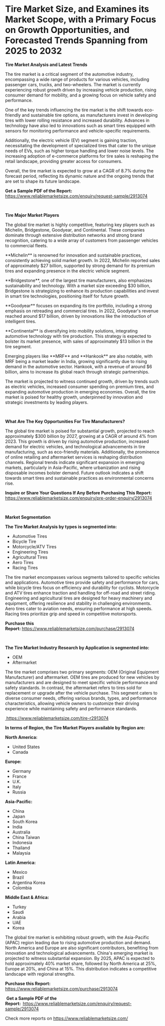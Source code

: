 <p><h1>Tire Market Size, and Examines its Market Scope, with a Primary Focus on Growth Opportunities, and Forecasted Trends Spanning from 2025 to 2032</h1></p><p><strong>Tire Market Analysis and Latest Trends</strong></p>
<p><p>The tire market is a critical segment of the automotive industry, encompassing a wide range of products for various vehicles, including passenger cars, trucks, and two-wheelers. The market is currently experiencing robust growth driven by increasing vehicle production, rising consumer demand for mobility, and a growing focus on vehicle safety and performance. </p><p>One of the key trends influencing the tire market is the shift towards eco-friendly and sustainable tire options, as manufacturers invest in developing tires with lower rolling resistance and increased durability. Advances in technology have also led to innovations such as smart tires equipped with sensors for monitoring performance and vehicle-specific requirements. </p><p>Additionally, the electric vehicle (EV) segment is gaining traction, necessitating the development of specialized tires that cater to the unique needs of EVs, such as higher torque handling and lower noise levels. The increasing adoption of e-commerce platforms for tire sales is reshaping the retail landscape, providing greater access for consumers. </p><p>Overall, the tire market is expected to grow at a CAGR of 8.7% during the forecast period, reflecting its dynamic nature and the ongoing trends that are set to shape its future landscape.</p></p>
<p><strong>Get a Sample PDF of the Report:&nbsp;</strong> <a href="https://www.reliablemarketsize.com/enquiry/request-sample/2913074?utm_campaign=3185&utm_medium=2&utm_source=Github&utm_content=ia&utm_term=12032025&utm_id=tire">https://www.reliablemarketsize.com/enquiry/request-sample/2913074</a></p>
<p>&nbsp;</p>
<p><strong>Tire Major Market Players</strong></p>
<p><p>The global tire market is highly competitive, featuring key players such as Michelin, Bridgestone, Goodyear, and Continental. These companies dominate through extensive distribution networks and strong brand recognition, catering to a wide array of customers from passenger vehicles to commercial fleets.</p><p>**Michelin** is renowned for innovation and sustainable practices, consistently achieving solid market growth. In 2022, Michelin reported sales of approximately $27 billion, supported by strong demand for its premium tires and expanding presence in the electric vehicle segment.</p><p>**Bridgestone**, one of the largest tire manufacturers, also emphasizes sustainability and technology. With a market size exceeding $30 billion, Bridgestone is strategizing to enhance its production capabilities and invest in smart tire technologies, positioning itself for future growth.</p><p>**Goodyear** focuses on expanding its tire portfolio, including a strong emphasis on retreading and commercial tires. In 2022, Goodyear's revenue reached around $17 billion, driven by innovations like the introduction of intelligent tires.</p><p>**Continental** is diversifying into mobility solutions, integrating automotive technology with tire production. This strategy is expected to bolster its market presence, with sales of approximately $13 billion in the tire segment.</p><p>Emerging players like **MRF** and **Hankook** are also notable, with MRF being a market leader in India, growing significantly due to rising demand in the automotive sector. Hankook, with a revenue of around $6 billion, aims to increase its global reach through strategic partnerships.</p><p>The market is projected to witness continued growth, driven by trends such as electric vehicles, increased consumer spending on premium tires, and expanding automotive production in emerging economies. Overall, the tire market is poised for healthy growth, underpinned by innovation and strategic investments by leading players.</p></p>
<p>&nbsp;</p>
<p><strong>What Are The Key Opportunities For Tire Manufacturers?</strong></p>
<p><p>The global tire market is poised for substantial growth, projected to reach approximately $300 billion by 2027, growing at a CAGR of around 4% from 2023. This growth is driven by rising automotive production, increased demand for electric vehicles, and technological advancements in tire manufacturing, such as eco-friendly materials. Additionally, the prominence of online retailing and aftermarket services is reshaping distribution channels. Regional trends indicate significant expansion in emerging markets, particularly in Asia-Pacific, where urbanization and rising disposable incomes bolster demand. Future outlook indicates a shift towards smart tires and sustainable practices as environmental concerns rise.</p></p>
<p><strong>Inquire or Share Your Questions If Any Before Purchasing This Report:</strong> <a href="https://www.reliablemarketsize.com/enquiry/pre-order-enquiry/2913074?utm_campaign=3185&utm_medium=2&utm_source=Github&utm_content=ia&utm_term=12032025&utm_id=tire">https://www.reliablemarketsize.com/enquiry/pre-order-enquiry/2913074</a></p>
<p>&nbsp;</p>
<p><strong>Market Segmentation</strong></p>
<p><strong>The Tire Market Analysis by types is segmented into:</strong></p>
<p><ul><li>Automotive Tires</li><li>Bicycle Tire</li><li>Motorcycle/ATV Tires</li><li>Engineering Tires</li><li>Agricultural Tires</li><li>Aero Tires</li><li>Racing Tires</li></ul></p>
<p><p>The tire market encompasses various segments tailored to specific vehicles and applications. Automotive tires provide safety and performance for cars, while bicycle tires focus on efficiency and durability for cyclists. Motorcycle and ATV tires enhance traction and handling for off-road and street riding. Engineering and agricultural tires are designed for heavy machinery and equipment, offering resilience and stability in challenging environments. Aero tires cater to aviation needs, ensuring performance at high speeds. Racing tires prioritize grip and speed in competitive motorsports.</p></p>
<p><strong>Purchase this Report:&nbsp;</strong><a href="https://www.reliablemarketsize.com/purchase/2913074?utm_campaign=3185&utm_medium=2&utm_source=Github&utm_content=ia&utm_term=12032025&utm_id=tire">https://www.reliablemarketsize.com/purchase/2913074</a></p>
<p>&nbsp;</p>
<p><strong>The Tire Market Industry Research by Application is segmented into:</strong></p>
<p><ul><li>OEM</li><li>Aftermarket</li></ul></p>
<p><p>The tire market comprises two primary segments: OEM (Original Equipment Manufacturer) and aftermarket. OEM tires are produced for new vehicles by manufacturers and are designed to meet specific vehicle performance and safety standards. In contrast, the aftermarket refers to tires sold for replacement or upgrade after the vehicle purchase. This segment caters to diverse consumer needs, offering various brands, types, and performance characteristics, allowing vehicle owners to customize their driving experience while maintaining safety and performance standards.</p></p>
<p><a href="https://www.reliablemarketsize.com/tire-r2913074?utm_campaign=3185&utm_medium=2&utm_source=Github&utm_content=ia&utm_term=12032025&utm_id=tire">&nbsp;https://www.reliablemarketsize.com/tire-r2913074</a></p>
<p><strong>In terms of Region, the Tire Market Players available by Region are:</strong></p>
<p>
    <p> <strong> North America: </strong>
        <ul>
            <li>United States</li>
            <li>Canada</li>
        </ul>
        </p> 
    <p> <strong> Europe: </strong>
        <ul>
            <li>Germany</li>
            <li>France</li>
            <li>U.K.</li>
            <li>Italy</li>
            <li>Russia</li>
        </ul>
        </p> 
    <p> <strong> Asia-Pacific: </strong>
        <ul>
            <li>China</li>
            <li>Japan</li>
            <li>South Korea</li>
            <li>India</li>
            <li>Australia</li>
            <li>China Taiwan</li>
            <li>Indonesia</li>
            <li>Thailand</li>
            <li>Malaysia</li>
        </ul>
        </p> 
    <p> <strong> Latin America: </strong>
        <ul>
            <li>Mexico</li>
            <li>Brazil</li>
            <li>Argentina Korea</li>
            <li>Colombia</li>
        </ul>
        </p> 
    <p> <strong> Middle East & Africa: </strong>
        <ul>
            <li>Turkey</li>
            <li>Saudi</li>
            <li>Arabia</li>
            <li>UAE</li>
            <li>Korea</li>
        </ul>
    </p>
    </p>
<p><p>The global tire market is exhibiting robust growth, with the Asia-Pacific (APAC) region leading due to rising automotive production and demand. North America and Europe are also significant contributors, benefiting from innovation and technological advancements. China's emerging market is projected to witness substantial expansion. By 2025, APAC is expected to hold approximately 40% market share, followed by North America at 25%, Europe at 20%, and China at 15%. This distribution indicates a competitive landscape with regional strengths.</p></p>
<p><strong>Purchase this Report: </strong><a href="https://www.reliablemarketsize.com/purchase/2913074?utm_campaign=3185&utm_medium=2&utm_source=Github&utm_content=ia&utm_term=12032025&utm_id=tire">https://www.reliablemarketsize.com/purchase/2913074</a></p>
<p>&nbsp;<strong>Get a Sample PDF of the Report:&nbsp;&nbsp;</strong><a href="https://www.reliablemarketsize.com/enquiry/request-sample/2913074?utm_campaign=3185&utm_medium=2&utm_source=Github&utm_content=ia&utm_term=12032025&utm_id=tire">https://www.reliablemarketsize.com/enquiry/request-sample/2913074</a></p>
<p><strong></strong></p>
<p>Check more reports on <a href="https://www.reliablemarketsize.com/?utm_campaign=3185&utm_medium=2&utm_source=Github&utm_content=ia&utm_term=12032025&utm_id=tire">https://www.reliablemarketsize.com/</a></p>